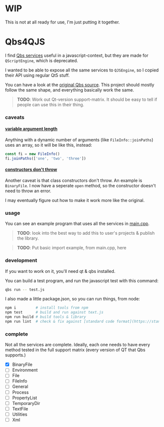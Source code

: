 # WIP

This is not at all ready for use, I'm just putting it together.

# Qbs4QJS

I find [Qbs services](https://doc.qt.io/qbs/list-of-builtin-services.html) useful in a javascript-context, but they are made for `QScriptEngine`, which is deprecated.

I wanted to be able to expose all the same services to `QJSEngine`, so I copied their API using regular Qt5 stuff.

You can have a look at the [original Qbs source](https://code.qt.io/cgit/qbs/qbs.git/tree/src/lib/corelib/jsextensions/). This project should mostly follow the same shape, and everything basically work the same.

> **TODO**: Work out Qt-version support-matrix. It should be easy to tell if people can use this in their thing.

### caveats

#### [variable argument length](https://github.com/konsumer/Qbs4QJS/issues/2)

Anything with a dynamic number of arguments (like `FileInfo::joinPaths`) uses an array, so it will be like this, instead:

```js
const fi = new FileInfo()
fi.joinPaths(['one', 'two', 'three'])
```

#### [constructors don't throw](https://github.com/konsumer/Qbs4QJS/issues/4)

Another caveat is that class constructors don't throw. An example is `BinaryFile`. I now have a seperate `open` method, so the constructor doesn't need to throw an error.


I may eventually figure out how to make it work more like the original.

### usage

You can see an example program that uses all the services in [main.cpp](./main.cpp).


> **TODO**: look into the best way to add this to user's projects & publish the library.

> **TODO**: Put basic import example, from main.cpp, here


### development

If you want to work on it, you'll need qt & qbs installed.

You can build a test program, and run the javascript test with this command:

```sh
qbs run -- test.js
```

I also made a little package.json, so you can run things, from node:

```sh
npm i         # install tools from npm
npm test      # build and run against text.js
npm run build # build tools & library
npm run lint  # check & fix against [standard code format](https://standardjs.com/)
```

### complete

Not all the services are complete. Ideally, each one needs to have every method tested in the full support matrix (every version of QT that Qbs supports.)

- [X] BinaryFile
- [ ] Environment
- [ ] File
- [ ] FileInfo
- [ ] General
- [ ] Process
- [ ] PropertyList
- [ ] TemporaryDir
- [ ] TextFile
- [ ] Utilities
- [ ] Xml
